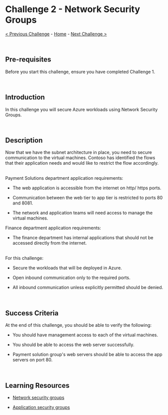 
# Challenge 2 - Network Security Groups


[< Previous Challenge](./Challenge-1.md) - [Home](../readme.md) - [Next Challenge >](./Challenge-3.md)

<br />

## Pre-requisites

Before you start this challenge, ensure you have completed Challenge 1.

<br />

## Introduction

In this challenge you will secure Azure workloads using Network Security Groups.


<br />

## Description

Now that we have the subnet architecture in place, you need to secure communication to the virtual machines. Contoso has identified the flows that their application needs and would like to restrict the flow accordingly.

<br />
Payment Solutions department application requirements:

- The web application is accessible from the internet on http/ https ports.

- Communication between the web tier to app tier is restricted to ports 80 and 8081.

- The network and application teams will need access to manage the virtual machines.


Finance department application requirements:

- The finance department has internal applications that should not be accessed directly from the internet.

<br />
For this challenge:

- Secure the workloads that will be deployed in Azure.

- Open inbound communication only to the required ports.

- All inbound communication unless explicitly permitted should be denied.


<br />

## Success Criteria

At the end of this challenge, you should be able to verify the following:

- You should have management access to each of the virtual machines.

- You should be able to access the web server successfully.

- Payment solution group's web servers should be able to access the app servers on port 80.

<br />

## Learning Resources

- [Network security groups](https://docs.microsoft.com/en-us/azure/virtual-network/network-security-groups-overview)

- [Application security groups](https://docs.microsoft.com/en-us/azure/virtual-network/application-security-groups)
